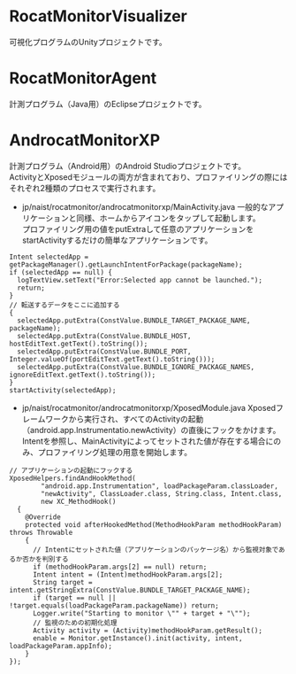 ﻿# RocatMonitorVisualizer
可視化プログラムのUnityプロジェクトです。

# RocatMonitorAgent
計測プログラム（Java用）のEclipseプロジェクトです。

# AndrocatMonitorXP
計測プログラム（Android用）のAndroid Studioプロジェクトです。  
ActivityとXposedモジュールの両方が含まれており、プロファイリングの際にはそれぞれ2種類のプロセスで実行されます。  

* jp/naist/rocatmonitor/androcatmonitorxp/MainActivity.java
一般的なアプリケーションと同様、ホームからアイコンをタップして起動します。  
プロファイリング用の値をputExtraして任意のアプリケーションをstartActivityするだけの簡単なアプリケーションです。
```
Intent selectedApp = getPackageManager().getLaunchIntentForPackage(packageName);
if (selectedApp == null) {
  logTextView.setText("Error:Selected app cannot be launched.");
  return;
}
// 転送するデータをここに追加する
{
  selectedApp.putExtra(ConstValue.BUNDLE_TARGET_PACKAGE_NAME, packageName);
  selectedApp.putExtra(ConstValue.BUNDLE_HOST, hostEditText.getText().toString());
  selectedApp.putExtra(ConstValue.BUNDLE_PORT, Integer.valueOf(portEditText.getText().toString()));
  selectedApp.putExtra(ConstValue.BUNDLE_IGNORE_PACKAGE_NAMES, ignoreEditText.getText().toString());
}
startActivity(selectedApp);
```

* jp/naist/rocatmonitor/androcatmonitorxp/XposedModule.java
Xposedフレームワークから実行され、すべてのActivityの起動（android.app.Instrumentatio.newActivity）の直後にフックをかけます。  
Intentを参照し、MainActivityによってセットされた値が存在する場合にのみ、プロファイリング処理の用意を開始します。
```
// アプリケーションの起動にフックする
XposedHelpers.findAndHookMethod(
        "android.app.Instrumentation", loadPackageParam.classLoader,
        "newActivity", ClassLoader.class, String.class, Intent.class,
        new XC_MethodHook()
  {
    @Override
    protected void afterHookedMethod(MethodHookParam methodHookParam) throws Throwable
    {
      // Intentにセットされた値（アプリケーションのパッケージ名）から監視対象であるか否かを判別する
      if (methodHookParam.args[2] == null) return;
      Intent intent = (Intent)methodHookParam.args[2];
      String target = intent.getStringExtra(ConstValue.BUNDLE_TARGET_PACKAGE_NAME);
      if (target == null || !target.equals(loadPackageParam.packageName)) return;
      Logger.write("Starting to monitor \"" + target + "\"");
      // 監視のための初期化処理
      Activity activity = (Activity)methodHookParam.getResult();
      enable = Monitor.getInstance().init(activity, intent, loadPackageParam.appInfo);
    }
});
```
